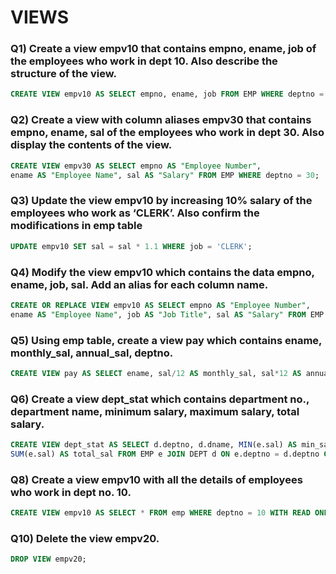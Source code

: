 # VIEWS

### Q1) Create a view empv10 that contains empno, ename, job of the employees who work in dept 10. Also describe the structure of the view.
```sql
CREATE VIEW empv10 AS SELECT empno, ename, job FROM EMP WHERE deptno = 10;
```

### Q2) Create a view with column aliases empv30 that contains empno, ename, sal of the employees who work in dept 30. Also display the contents of the view.
```sql
CREATE VIEW empv30 AS SELECT empno AS "Employee Number", 
ename AS "Employee Name", sal AS "Salary" FROM EMP WHERE deptno = 30;
```

### Q3) Update the view empv10 by increasing 10% salary of the employees who work as ‘CLERK’. Also confirm the modifications in emp table
```sql
UPDATE empv10 SET sal = sal * 1.1 WHERE job = 'CLERK';
```

### Q4) Modify the view empv10 which contains the data empno, ename, job, sal. Add an alias for each column name.
```sql
CREATE OR REPLACE VIEW empv10 AS SELECT empno AS "Employee Number",
ename AS "Employee Name", job AS "Job Title", sal AS "Salary" FROM EMP WHERE deptno = 10;
```

### Q5) Using emp table, create a view pay which contains ename, monthly_sal, annual_sal, deptno.
```sql
CREATE VIEW pay AS SELECT ename, sal/12 AS monthly_sal, sal*12 AS annual_sal, deptno FROM EMP;

```

### Q6) Create a view dept_stat which contains department no., department name, minimum salary, maximum salary, total salary.
```sql
CREATE VIEW dept_stat AS SELECT d.deptno, d.dname, MIN(e.sal) AS min_sal, MAX(e.sal) AS max_sal, 
SUM(e.sal) AS total_sal FROM EMP e JOIN DEPT d ON e.deptno = d.deptno GROUP BY d.deptno, d.dname;
```

### Q8) Create a view empv10 with all the details of employees who work in dept no. 10.
```sql
CREATE VIEW empv10 AS SELECT * FROM emp WHERE deptno = 10 WITH READ ONLY;
```

### Q10) Delete the view empv20.
```sql
DROP VIEW empv20;
